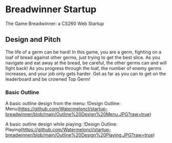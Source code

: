 # Breadwinner Startup
The Game Breadwinner: a CS260 Web Startup


## Design and Pitch
The life of a germ can be hard! In this game, you are a germ, fighting on a loaf of bread against other germs, just trying to get the best slice. As you navigate and eat away at the bread, be careful, the other germs can and will fight back! As you progress through the loaf, the number of enemy germs increases, and your job only gets harder. Get as far as you can to get on the leaderboard and be crowned Top Germ!

### Basic Outline
A basic outline design from the menu:
!Design Outline: Menu(https://github.com/Watermeloncl/startup-breadwinner/blob/main/Outline%20Design%20Menu.JPG?raw=true)

A basic outline design while playing:
!Design Outline: Playing(https://github.com/Watermeloncl/startup-breadwinner/blob/main/Outline%20Design%20Playing.JPG?raw=true)
